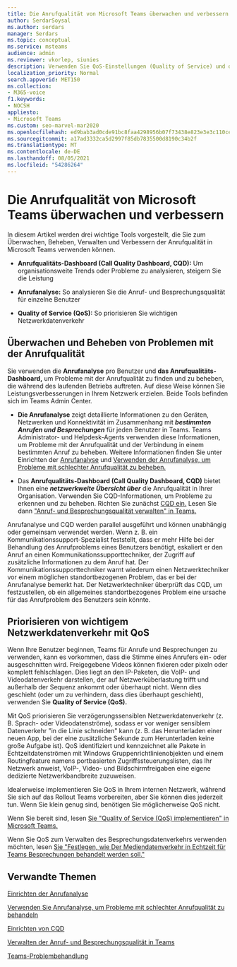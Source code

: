 ```yaml
---
title: Die Anrufqualität von Microsoft Teams überwachen und verbessern
author: SerdarSoysal
ms.author: serdars
manager: Serdars
ms.topic: conceptual
ms.service: msteams
audience: admin
ms.reviewer: vkorlep, siunies
description: Verwenden Sie QoS-Einstellungen (Quality of Service) und dann Anrufanalyse und Anrufqualitäts-Dashboard in Microsoft Teams.
localization_priority: Normal
search.appverid: MET150
ms.collection:
- M365-voice
f1.keywords:
- NOCSH
appliesto:
- Microsoft Teams
ms.custom: seo-marvel-mar2020
ms.openlocfilehash: ed9bab3ad0cde91bc8faa4298956b07f73438e823e3e3c110ce09610fee5e7c0
ms.sourcegitcommit: a17ad3332ca5d2997f85db7835500d8190c34b2f
ms.translationtype: MT
ms.contentlocale: de-DE
ms.lasthandoff: 08/05/2021
ms.locfileid: "54286264"
---
```

# <a name="monitor-and-improve-call-quality-for-microsoft-teams"></a>Die Anrufqualität von Microsoft Teams überwachen und verbessern

In diesem Artikel werden drei wichtige Tools vorgestellt, die Sie zum Überwachen, Beheben, Verwalten und Verbessern der Anrufqualität in Microsoft Teams verwenden können. 

- **Anrufqualitäts-Dashboard (Call Quality Dashboard, CQD):** Um organisationsweite Trends oder Probleme zu analysieren, steigern Sie die Leistung

- **Anrufanalyse:** So analysieren Sie die Anruf- und Besprechungsqualität für einzelne Benutzer

- **Quality of Service (QoS):** So priorisieren Sie wichtigen Netzwerkdatenverkehr



## <a name="monitor-and-troubleshoot-call-quality"></a>Überwachen und Beheben von Problemen mit der Anrufqualität
Sie verwenden die **Anrufanalyse** pro Benutzer und **das Anrufqualitäts-Dashboard,** um Probleme mit der Anrufqualität zu finden und zu beheben, die während des laufenden Betriebs auftreten. Auf diese Weise können Sie Leistungsverbesserungen in Ihrem Netzwerk erzielen. Beide Tools befinden sich im Teams Admin Center.

 - **Die Anrufanalyse** zeigt detaillierte Informationen zu den Geräten, Netzwerken und Konnektivität im Zusammenhang mit **_bestimmten Anrufen und Besprechungen_** für jeden Benutzer in Teams. Teams Administrator- und Helpdesk-Agents verwenden diese Informationen, um Probleme mit der Anrufqualität und der Verbindung in einem bestimmten Anruf zu beheben. Weitere Informationen finden Sie unter Einrichten der [Anrufanalyse](set-up-call-analytics.md) und [Verwenden der Anrufanalyse, um Probleme mit schlechter Anrufqualität zu beheben.](use-call-analytics-to-troubleshoot-poor-call-quality.md)
 
 - Das **Anrufqualitäts-Dashboard (Call Quality Dashboard, CQD)** bietet Ihnen eine **_netzwerkweite Übersicht über_** die Anrufqualität in Ihrer Organisation. Verwenden Sie CQD-Informationen, um Probleme zu erkennen und zu beheben. Richten Sie zunächst [CQD ein.](turning-on-and-using-call-quality-dashboard.md) Lesen Sie dann ["Anruf- und Besprechungsqualität verwalten" in Teams.](quality-of-experience-review-guide.md)

 Anrufanalyse und CQD werden parallel ausgeführt und können unabhängig oder gemeinsam verwendet werden. Wenn z. B. ein Kommunikationssupport-Spezialist feststellt, dass er mehr Hilfe bei der Behandlung des Anrufproblems eines Benutzers benötigt, eskaliert er den Anruf an einen Kommunikationssupporttechniker, der Zugriff auf zusätzliche Informationen zu dem Anruf hat. Der Kommunikationssupporttechniker warnt wiederum einen Netzwerktechniker vor einem möglichen standortbezogenen Problem, das er bei der Anrufanalyse bemerkt hat. Der Netzwerktechniker überprüft das CQD, um festzustellen, ob ein allgemeines standortbezogenes Problem eine ursache für das Anrufproblem des Benutzers sein könnte.


## <a name="prioritize-important-network-traffic-using-qos"></a>Priorisieren von wichtigem Netzwerkdatenverkehr mit QoS
Wenn Ihre Benutzer beginnen, Teams für Anrufe und Besprechungen zu verwenden, kann es vorkommen, dass die Stimme eines Anrufers ein- oder ausgeschnitten wird. Freigegebene Videos können fixieren oder pixeln oder komplett fehlschlagen. Dies liegt an den IP-Paketen, die VoIP- und Videodatenverkehr darstellen, der auf Netzwerküberlastung trifft und außerhalb der Sequenz ankommt oder überhaupt nicht. Wenn dies geschieht (oder um zu verhindern, dass dies überhaupt geschieht), verwenden Sie **Quality of Service (QoS).** 

Mit QoS priorisieren Sie verzögerungssensiblen Netzwerkdatenverkehr (z. B. Sprach- oder Videodatenströme), sodass er vor weniger sensiblem Datenverkehr "in die Linie schneiden" kann (z. B. das Herunterladen einer neuen App, bei der eine zusätzliche Sekunde zum Herunterladen keine große Aufgabe ist). QoS identifiziert und kennzeichnet alle Pakete in Echtzeitdatenströmen mit Windows Gruppenrichtlinienobjekten und einem Routingfeature namens portbasierten Zugriffssteuerungslisten, das Ihr Netzwerk anweist, VoIP-, Video- und Bildschirmfreigaben eine eigene dedizierte Netzwerkbandbreite zuzuweisen.

Idealerweise implementieren Sie QoS in Ihrem internen Netzwerk, während Sie sich auf das Rollout Teams vorbereiten, aber Sie können dies jederzeit tun. Wenn Sie klein genug sind, benötigen Sie möglicherweise QoS nicht.

Wenn Sie bereit sind, lesen [Sie "Quality of Service (QoS) implementieren" in Microsoft Teams.](QoS-in-Teams.md)

Wenn Sie QoS zum Verwalten des Besprechungsdatenverkehrs verwenden möchten, lesen [Sie "Festlegen, wie Der Mediendatenverkehr in Echtzeit für Teams Besprechungen behandelt werden soll."](meeting-settings-in-teams.md#set-how-you-want-to-handle-real-time-media-traffic-for-teams-meetings)


## <a name="related-topics"></a>Verwandte Themen

[Einrichten der Anrufanalyse](set-up-call-analytics.md)

[Verwenden Sie Anrufanalyse, um Probleme mit schlechter Anrufqualität zu behandeln](use-call-analytics-to-troubleshoot-poor-call-quality.md)

[Einrichten von CQD](turning-on-and-using-call-quality-dashboard.md)

[Verwalten der Anruf- und Besprechungsqualität in Teams](quality-of-experience-review-guide.md)

[Teams-Problembehandlung](/MicrosoftTeams/troubleshoot/teams)